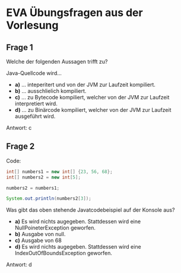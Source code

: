 # EVA Übungsfragen aus der Vorlesung

## Frage 1
Welche der folgenden Aussagen trifft zu?

Java-Quellcode wird...
* **a)** ... inteperitert und von der JVM zur Laufzeit kompiliert.
* **b)** ... ausschlielich kompiliert.
* **c)** ... zu Bytecode kompiliert, welcher von der JVM zur Laufzeit interpretiert wird.
* **d)** ... zu Binärcode kompiliert, welcher von der JVM zur Laufzeit ausgeführt wird.

Antwort: c

## Frage 2

Code:
```java
int[] numbers1 = new int[] {23, 56, 68};
int[] numbers2 = new int[5];

numbers2 = numbers1;

System.out.println(numbers2[3]);
```

Was gibt das oben stehende Javatcodebeispiel auf der Konsole aus?

* **a)** Es wird nichts augegeben. Stattdessen wird eine NullPoineterException geworfen.
* **b)** Ausgabe von null.
* **c)** Ausgabe von 68
* **d)** Es wird nichts augegeben. Stattdessen wird eine IndexOutOfBoundsException geworfen.

Antwort: d
